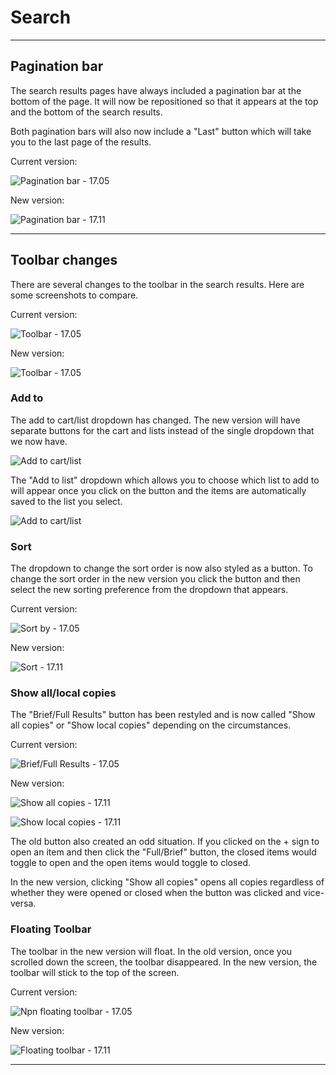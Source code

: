 # Search

***

## Pagination bar

The search results pages have always included a pagination bar at the bottom of the page.  It will now be repositioned so that it appears at the top and the bottom of the search results.

Both pagination bars will also now include a "Last" button which will take you to the last page of the results.

Current version:

![Pagination bar - 17.05](../.gitbook/assets/1711-160.search.jpg)

New version:

![Pagination bar - 17.11](../.gitbook/assets/1711-170.search.jpg)

***

## Toolbar changes

There are several changes to the toolbar in the search results.  Here are some screenshots to compare.

Current version:

![Toolbar - 17.05](../.gitbook/assets/1711-180.toolbar.jpg)

New version:

![Toolbar - 17.05](../.gitbook/assets/1711-190.toolbar.jpg)

### Add to

The add to cart/list dropdown has changed.  The new version will have separate buttons for the cart and lists instead of the single dropdown that we now have.

![Add to cart/list](../.gitbook/assets/1711-200.toolbar.jpg)

The "Add to list" dropdown which allows you to choose which list to add to will appear once you click on the button and the items are automatically saved to the list you select.

![Add to cart/list](../.gitbook/assets/1711-210.toolbar.jpg)

### Sort

The dropdown to change the sort order is now also styled as a button.  To change the sort order in the new version you click the button and then select the new sorting preference from the dropdown that appears.

Current version:

![Sort by - 17.05](../.gitbook/assets/1711-220.toolbar.jpg)

New version:

![Sort - 17.11](../.gitbook/assets/1711-230.toolbar.jpg)

### Show all/local copies

The "Brief/Full Results" button has been restyled and is now called "Show all copies" or "Show local copies" depending on the circumstances.

Current version:

![Brief/Full Results - 17.05](../.gitbook/assets/1711-240.toolbar.jpg)

New version:

![Show all copies - 17.11](../.gitbook/assets/1711-250.toolbar.jpg)

![Show local copies - 17.11](../.gitbook/assets/1711-260.toolbar.jpg)

The old button also created an odd situation.  If you clicked on the + sign to open an item and then click the "Full/Brief" button, the closed items would toggle to open and the open items would toggle to closed.

In the new version, clicking "Show all copies" opens all copies regardless of whether they were opened or closed when the button was clicked and vice-versa.

### Floating Toolbar

The toolbar in the new version will float.  In the old version, once you scrolled down the screen, the toolbar disappeared.  In the new version, the toolbar will stick to the top of the screen.

Current version:

![Npn floating toolbar - 17.05](../.gitbook/assets/1711-270.toolbar.jpg)

New version:

![Floating toolbar - 17.11](../.gitbook/assets/1711-280.toolbar.jpg)

***
